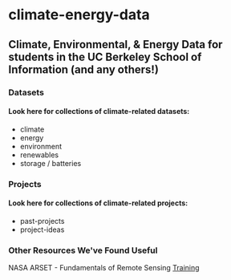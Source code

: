 # **climate-energy-data**

## Climate, Environmental, &amp; Energy Data for students in the UC Berkeley School of Information (and any others!)

### Datasets
#### Look here for collections of climate-related datasets:
 - climate
 - energy
 -  environment
 - renewables
 - storage / batteries

### Projects
#### Look here for collections of climate-related projects:
 - past-projects
 - project-ideas

### Other Resources We've Found Useful

NASA ARSET - Fundamentals of Remote Sensing [Training](https://appliedsciences.nasa.gov/join-mission/training/english/arset-fundamentals-remote-sensing)


